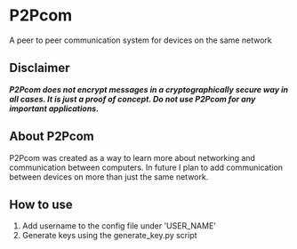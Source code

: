 # P2Pcom
A peer to peer communication system for devices on the same network


## Disclaimer
***P2Pcom does not encrypt messages in a cryptographically secure way in all cases. It is just a proof of concept. Do not use P2Pcom for any important applications.***

## About P2Pcom
P2Pcom was created as a way to learn more about networking and communication between computers. In future I plan to add communication between devices on more than just the same network.


## How to use
1. Add username to the config file under 'USER_NAME'
2. Generate keys using the generate_key.py script

